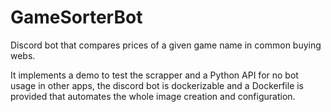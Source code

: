 # GameSorterBot
Discord bot that compares prices of a given game name in common buying webs.

It implements a demo to test the scrapper and a Python API for no bot usage in other apps, the discord bot is dockerizable and a Dockerfile is provided that automates the whole image creation and configuration.
